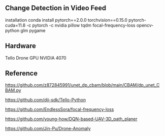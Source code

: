 ## Change Detection in Video Feed
installation
conda install pytorch==2.0.0 torchvision==0.15.0 pytorch-cuda=11.8 -c pytorch -c nvidia 
pillow
tqdm
focal-frequency-loss
opencv-python
glm
pygame

## Hardware
Tello Drone
GPU NVIDIA 4070

## Reference
https://github.com/z872845991/unet_dp_cbam/blob/main/CBAM/dp_unet_CBAM.py

https://github.com/dji-sdk/Tello-Python

https://github.com/EndlessSora/focal-frequency-loss

https://github.com/young-how/DQN-based-UAV-3D_path_planer

https://github.com/Jin-Pu/Drone-Anomaly